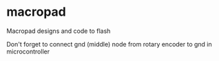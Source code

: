# macropad
Macropad designs and code to flash

Don't forget to connect gnd (middle) node from rotary encoder to gnd in microcontroller